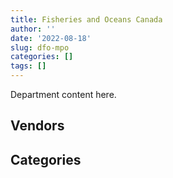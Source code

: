 ```yaml
---
title: Fisheries and Oceans Canada
author: ''
date: '2022-08-18'
slug: dfo-mpo
categories: []
tags: []
---
```


<script src="/rmarkdown-libs/htmlwidgets/htmlwidgets.js"></script>
<link href="/rmarkdown-libs/datatables-css/datatables-crosstalk.css" rel="stylesheet" />
<script src="/rmarkdown-libs/datatables-binding/datatables.js"></script>
<script src="/rmarkdown-libs/jquery/jquery-3.6.0.min.js"></script>
<link href="/rmarkdown-libs/dt-core-bootstrap/css/dataTables.bootstrap.min.css" rel="stylesheet" />
<link href="/rmarkdown-libs/dt-core-bootstrap/css/dataTables.bootstrap.extra.css" rel="stylesheet" />
<script src="/rmarkdown-libs/dt-core-bootstrap/js/jquery.dataTables.min.js"></script>
<script src="/rmarkdown-libs/dt-core-bootstrap/js/dataTables.bootstrap.min.js"></script>
<link href="/rmarkdown-libs/crosstalk/css/crosstalk.min.css" rel="stylesheet" />
<script src="/rmarkdown-libs/crosstalk/js/crosstalk.min.js"></script>
<script src="/rmarkdown-libs/htmlwidgets/htmlwidgets.js"></script>
<link href="/rmarkdown-libs/datatables-css/datatables-crosstalk.css" rel="stylesheet" />
<script src="/rmarkdown-libs/datatables-binding/datatables.js"></script>
<script src="/rmarkdown-libs/jquery/jquery-3.6.0.min.js"></script>
<link href="/rmarkdown-libs/dt-core-bootstrap/css/dataTables.bootstrap.min.css" rel="stylesheet" />
<link href="/rmarkdown-libs/dt-core-bootstrap/css/dataTables.bootstrap.extra.css" rel="stylesheet" />
<script src="/rmarkdown-libs/dt-core-bootstrap/js/jquery.dataTables.min.js"></script>
<script src="/rmarkdown-libs/dt-core-bootstrap/js/dataTables.bootstrap.min.js"></script>
<link href="/rmarkdown-libs/crosstalk/css/crosstalk.min.css" rel="stylesheet" />
<script src="/rmarkdown-libs/crosstalk/js/crosstalk.min.js"></script>

Department content here.

## Vendors

<div id="htmlwidget-1" style="width:100%;height:auto;" class="datatables html-widget"></div>
<script type="application/json" data-for="htmlwidget-1">{"x":{"style":"bootstrap","filter":"none","vertical":false,"data":[["<a href=\"/vendors/2220742_ontario/\">2220742 ONTARIO<\/a>","<a href=\"/vendors/3d_datacomm/\">3D DATACOMM<\/a>","<a href=\"/vendors/4plan_consulting/\">4PLAN CONSULTING<\/a>","<a href=\"/vendors/851791_nwt/\">851791 NWT<\/a>","<a href=\"/vendors/abb/\">ABB<\/a>","<a href=\"/vendors/acart_communications/\">ACART COMMUNICATIONS<\/a>","<a href=\"/vendors/access_2_networks/\">ACCESS 2 NETWORKS<\/a>","<a href=\"/vendors/acklands_grainger/\">ACKLANDS GRAINGER<\/a>","<a href=\"/vendors/adapt_pharma_canada/\">ADAPT PHARMA CANADA<\/a>","<a href=\"/vendors/adobe/\">ADOBE<\/a>","<a href=\"/vendors/adrm_technology_consulting/\">ADRM TECHNOLOGY CONSULTING<\/a>","<a href=\"/vendors/advanced_business_interiors/\">ADVANCED BUSINESS INTERIORS<\/a>","<a href=\"/vendors/advanced_chippewa_technologies/\">ADVANCED CHIPPEWA TECHNOLOGIES<\/a>","<a href=\"/vendors/aecom/\">AECOM<\/a>","<a href=\"/vendors/aero_feu/\">AERO FEU<\/a>","<a href=\"/vendors/afc_industries/\">AFC INDUSTRIES<\/a>","<a href=\"/vendors/afn_engineering/\">AFN ENGINEERING<\/a>","<a href=\"/vendors/agilent/\">AGILENT<\/a>","<a href=\"/vendors/air_tindi/\">AIR TINDI<\/a>","<a href=\"/vendors/airbus/\">AIRBUS<\/a>","<a href=\"/vendors/allied_shipbuilders/\">ALLIED SHIPBUILDERS<\/a>","<a href=\"/vendors/als_canada/\">ALS CANADA<\/a>","<a href=\"/vendors/altis_human_resources/\">ALTIS HUMAN RESOURCES<\/a>","<a href=\"/vendors/alva_construction/\">ALVA CONSTRUCTION<\/a>","<a href=\"/vendors/american_bureau_of_shipping/\">AMERICAN BUREAU OF SHIPPING<\/a>","<a href=\"/vendors/amtek_engineering/\">AMTEK ENGINEERING<\/a>","<a href=\"/vendors/anixter_canada/\">ANIXTER CANADA<\/a>","<a href=\"/vendors/aon_reed_stenhouse/\">AON REED STENHOUSE<\/a>","<a href=\"/vendors/applied_electonics/\">APPLIED ELECTONICS<\/a>","<a href=\"/vendors/apron_fuel_services/\">APRON FUEL SERVICES<\/a>","<a href=\"/vendors/aqua_guard_spill_response/\">AQUA GUARD SPILL RESPONSE<\/a>","<a href=\"/vendors/aqua_lung_canada/\">AQUA LUNG CANADA<\/a>","<a href=\"/vendors/architecture_49/\">ARCHITECTURE 49<\/a>","<a href=\"/vendors/arctic_canada_construction/\">ARCTIC CANADA CONSTRUCTION<\/a>","<a href=\"/vendors/ardent_global/\">ARDENT GLOBAL<\/a>","<a href=\"/vendors/artemp_personnel_services/\">ARTEMP PERSONNEL SERVICES<\/a>","<a href=\"/vendors/asokan_business_interiors/\">ASOKAN BUSINESS INTERIORS<\/a>","<a href=\"/vendors/atco/\">ATCO<\/a>","<a href=\"/vendors/atlantic_business_interiors/\">ATLANTIC BUSINESS INTERIORS<\/a>","<a href=\"/vendors/atlantic_towing/\">ATLANTIC TOWING<\/a>","<a href=\"/vendors/atlantica_mechanical_contractors/\">ATLANTICA MECHANICAL CONTRACTORS<\/a>","<a href=\"/vendors/ats_services/\">ATS SERVICES<\/a>","<a href=\"/vendors/av_tech/\">AV TECH<\/a>","<a href=\"/vendors/avi_spl_canada/\">AVI SPL CANADA<\/a>","<a href=\"/vendors/avjet_holding/\">AVJET HOLDING<\/a>","<a href=\"/vendors/avondale_construction/\">AVONDALE CONSTRUCTION<\/a>","<a href=\"/vendors/azimuth_consulting_group/\">AZIMUTH CONSULTING GROUP<\/a>","<a href=\"/vendors/b_r_enterprises/\">B R ENTERPRISES<\/a>","<a href=\"/vendors/balodis/\">BALODIS<\/a>","<a href=\"/vendors/bargreen_ellingson/\">BARGREEN ELLINGSON<\/a>","<a href=\"/vendors/bc_hydro/\">BC HYDRO<\/a>","<a href=\"/vendors/bdo_canada/\">BDO CANADA<\/a>","<a href=\"/vendors/beaver_air_charter_consultants/\">BEAVER AIR CHARTER CONSULTANTS<\/a>","<a href=\"/vendors/bell_canada/\">BELL CANADA<\/a>","<a href=\"/vendors/bell_textron/\">BELL TEXTRON<\/a>","<a href=\"/vendors/biomerieux_canada/\">BIOMERIEUX CANADA<\/a>","<a href=\"/vendors/bisson_fortin_architecture/\">BISSON FORTIN ARCHITECTURE<\/a>","<a href=\"/vendors/black_mcdonald/\">BLACK MCDONALD<\/a>","<a href=\"/vendors/bluewave_energy/\">BLUEWAVE ENERGY<\/a>","<a href=\"/vendors/blumetric_environmental/\">BLUMETRIC ENVIRONMENTAL<\/a>","<a href=\"/vendors/bmt_fleet_technology/\">BMT FLEET TECHNOLOGY<\/a>","<a href=\"/vendors/bombardier/\">BOMBARDIER<\/a>","<a href=\"/vendors/brandt_tractor/\">BRANDT TRACTOR<\/a>","<a href=\"/vendors/broadnet_telecom/\">BROADNET TELECOM<\/a>","<a href=\"/vendors/broadwater_industries/\">BROADWATER INDUSTRIES<\/a>","<a href=\"/vendors/bronswerk_marine/\">BRONSWERK MARINE<\/a>","<a href=\"/vendors/bronte_construction_port_dalhousie_rehabilitation_trust_account/\">BRONTE CONSTRUCTION PORT DALHOUSIE REHABILITATION TRUST ACCOUNT<\/a>","<a href=\"/vendors/brook_construction/\">BROOK CONSTRUCTION<\/a>","<a href=\"/vendors/brookfield_global_integrated_solutions/\">BROOKFIELD GLOBAL INTEGRATED SOLUTIONS<\/a>","<a href=\"/vendors/bureau_veritas_canada/\">BUREAU VERITAS CANADA<\/a>","<a href=\"/vendors/c_core/\">C CORE<\/a>","<a href=\"/vendors/cae/\">CAE<\/a>","<a href=\"/vendors/calian/\">CALIAN<\/a>","<a href=\"/vendors/campbell_scientific_canada/\">CAMPBELL SCIENTIFIC CANADA<\/a>","<a href=\"/vendors/can_am_platforms_construction/\">CAN AM PLATFORMS CONSTRUCTION<\/a>","<a href=\"/vendors/canadian_corps_of_commissionaires/\">CANADIAN CORPS OF COMMISSIONAIRES<\/a>","<a href=\"/vendors/canadian_fishing_company/\">CANADIAN FISHING COMPANY<\/a>","<a href=\"/vendors/canadian_helicopters/\">CANADIAN HELICOPTERS<\/a>","<a href=\"/vendors/canadian_maritime_engineering/\">CANADIAN MARITIME ENGINEERING<\/a>","<a href=\"/vendors/canadian_north/\">CANADIAN NORTH<\/a>","<a href=\"/vendors/canadyne_technologies/\">CANADYNE TECHNOLOGIES<\/a>","<a href=\"/vendors/canam_ponts_canada/\">CANAM PONTS CANADA<\/a>","<a href=\"/vendors/canon/\">CANON<\/a>","<a href=\"/vendors/cansel_survey_equipment/\">CANSEL SURVEY EQUIPMENT<\/a>","<a href=\"/vendors/carleton_university/\">CARLETON UNIVERSITY<\/a>","<a href=\"/vendors/caro_analytical_services/\">CARO ANALYTICAL SERVICES<\/a>","<a href=\"/vendors/cbci_telecom/\">CBCI TELECOM<\/a>","<a href=\"/vendors/cbcl/\">CBCL<\/a>","<a href=\"/vendors/ccm_construction/\">CCM CONSTRUCTION<\/a>","<a href=\"/vendors/cdw_canada/\">CDW CANADA<\/a>","<a href=\"/vendors/cgi/\">CGI<\/a>","<a href=\"/vendors/chantier_davie_canada/\">CHANTIER DAVIE CANADA<\/a>","<a href=\"/vendors/chantier_naval_forillon/\">CHANTIER NAVAL FORILLON<\/a>","<a href=\"/vendors/charron_human_resources/\">CHARRON HUMAN RESOURCES<\/a>","<a href=\"/vendors/chevron/\">CHEVRON<\/a>","<a href=\"/vendors/cima/\">CIMA<\/a>","<a href=\"/vendors/cistel_technology/\">CISTEL TECHNOLOGY<\/a>","<a href=\"/vendors/click_networks/\">CLICK NETWORKS<\/a>","<a href=\"/vendors/cnw_group/\">CNW GROUP<\/a>","<a href=\"/vendors/coady_construction_excavating/\">COADY CONSTRUCTION EXCAVATING<\/a>","<a href=\"/vendors/coastal_restoration_masonry/\">COASTAL RESTORATION MASONRY<\/a>","<a href=\"/vendors/cofomo/\">COFOMO<\/a>","<a href=\"/vendors/colliers_project_leaders/\">COLLIERS PROJECT LEADERS<\/a>","<a href=\"/vendors/conexsys/\">CONEXSYS<\/a>","<a href=\"/vendors/conoscenti_technologies/\">CONOSCENTI TECHNOLOGIES<\/a>","<a href=\"/vendors/construction_bugere/\">CONSTRUCTION BUGERE<\/a>","<a href=\"/vendors/construction_jessiko/\">CONSTRUCTION JESSIKO<\/a>","<a href=\"/vendors/construction_lfg/\">CONSTRUCTION LFG<\/a>","<a href=\"/vendors/contract_community/\">CONTRACT COMMUNITY<\/a>","<a href=\"/vendors/copcan_civil/\">COPCAN CIVIL<\/a>","<a href=\"/vendors/cossette_communications/\">COSSETTE COMMUNICATIONS<\/a>","<a href=\"/vendors/cpcs_transcom/\">CPCS TRANSCOM<\/a>","<a href=\"/vendors/csdc_systems/\">CSDC SYSTEMS<\/a>","<a href=\"/vendors/cullen_diesel_power/\">CULLEN DIESEL POWER<\/a>","<a href=\"/vendors/cummins_canada/\">CUMMINS CANADA<\/a>","<a href=\"/vendors/d_f_barnes/\">D F BARNES<\/a>","<a href=\"/vendors/daimler/\">DAIMLER<\/a>","<a href=\"/vendors/dalcon_constructors/\">DALCON CONSTRUCTORS<\/a>","<a href=\"/vendors/dalhousie_university/\">DALHOUSIE UNIVERSITY<\/a>","<a href=\"/vendors/dalian_enterprises/\">DALIAN ENTERPRISES<\/a>","<a href=\"/vendors/dasco_equipment/\">DASCO EQUIPMENT<\/a>","<a href=\"/vendors/dbc_marine_safety_systems/\">DBC MARINE SAFETY SYSTEMS<\/a>","<a href=\"/vendors/dean_construction_company/\">DEAN CONSTRUCTION COMPANY<\/a>","<a href=\"/vendors/decisive_technologies/\">DECISIVE TECHNOLOGIES<\/a>","<a href=\"/vendors/delco_automation/\">DELCO AUTOMATION<\/a>","<a href=\"/vendors/dell_computer/\">DELL COMPUTER<\/a>","<a href=\"/vendors/deloitte_and_touche/\">DELOITTE AND TOUCHE<\/a>","<a href=\"/vendors/dew_engineering/\">DEW ENGINEERING<\/a>","<a href=\"/vendors/df_barnes_services/\">DF BARNES SERVICES<\/a>","<a href=\"/vendors/dillon_consulting/\">DILLON CONSULTING<\/a>","<a href=\"/vendors/dls_technology/\">DLS TECHNOLOGY<\/a>","<a href=\"/vendors/donna_cona/\">DONNA CONA<\/a>","<a href=\"/vendors/dragage_im/\">DRAGAGE IM<\/a>","<a href=\"/vendors/dragage_ocean_dsm/\">DRAGAGE OCEAN DSM<\/a>","<a href=\"/vendors/dss_marine/\">DSS MARINE<\/a>","<a href=\"/vendors/dymech_engineering/\">DYMECH ENGINEERING<\/a>","<a href=\"/vendors/dynamic_construction/\">DYNAMIC CONSTRUCTION<\/a>","<a href=\"/vendors/dynamic_facility_services/\">DYNAMIC FACILITY SERVICES<\/a>","<a href=\"/vendors/dynamic_personnel_consultants/\">DYNAMIC PERSONNEL CONSULTANTS<\/a>","<a href=\"/vendors/east_elgin_concrete_forming/\">EAST ELGIN CONCRETE FORMING<\/a>","<a href=\"/vendors/ebc/\">EBC<\/a>","<a href=\"/vendors/ebsco_canada/\">EBSCO CANADA<\/a>","<a href=\"/vendors/eclipsys_solutions/\">ECLIPSYS SOLUTIONS<\/a>","<a href=\"/vendors/eco_technologies/\">ECO TECHNOLOGIES<\/a>","<a href=\"/vendors/ecole_de_langues_abce/\">ECOLE DE LANGUES ABCE<\/a>","<a href=\"/vendors/edward_collins_contracting/\">EDWARD COLLINS CONTRACTING<\/a>","<a href=\"/vendors/ekos_research_associates/\">EKOS RESEARCH ASSOCIATES<\/a>","<a href=\"/vendors/elsevier/\">ELSEVIER<\/a>","<a href=\"/vendors/emcon_services/\">EMCON SERVICES<\/a>","<a href=\"/vendors/emergent_biosolutions/\">EMERGENT BIOSOLUTIONS<\/a>","<a href=\"/vendors/englobe/\">ENGLOBE<\/a>","<a href=\"/vendors/environics_research_group/\">ENVIRONICS RESEARCH GROUP<\/a>","<a href=\"/vendors/eperformance/\">EPERFORMANCE<\/a>","<a href=\"/vendors/esri/\">ESRI<\/a>","<a href=\"/vendors/excavation_rene_st_pierre_eng/\">EXCAVATION RENE ST PIERRE ENG<\/a>","<a href=\"/vendors/excel_human_resources/\">EXCEL HUMAN RESOURCES<\/a>","<a href=\"/vendors/exp_services/\">EXP SERVICES<\/a>","<a href=\"/vendors/fast_forward_french/\">FAST FORWARD FRENCH<\/a>","<a href=\"/vendors/fast_track_staffing/\">FAST TRACK STAFFING<\/a>","<a href=\"/vendors/federal_express_canada/\">FEDERAL EXPRESS CANADA<\/a>","<a href=\"/vendors/felix_technology/\">FELIX TECHNOLOGY<\/a>","<a href=\"/vendors/fish_food_and_allied_workers/\">FISH FOOD AND ALLIED WORKERS<\/a>","<a href=\"/vendors/fleetway/\">FLEETWAY<\/a>","<a href=\"/vendors/floyd_s_construction/\">FLOYD S CONSTRUCTION<\/a>","<a href=\"/vendors/flynn_canada/\">FLYNN CANADA<\/a>","<a href=\"/vendors/ford_motor_company/\">FORD MOTOR COMPANY<\/a>","<a href=\"/vendors/francis_canada_truck_centre/\">FRANCIS CANADA TRUCK CENTRE<\/a>","<a href=\"/vendors/freebalance/\">FREEBALANCE<\/a>","<a href=\"/vendors/frequentis_canada/\">FREQUENTIS CANADA<\/a>","<a href=\"/vendors/frosti_fishing/\">FROSTI FISHING<\/a>","<a href=\"/vendors/fugro_geosurveys/\">FUGRO GEOSURVEYS<\/a>","<a href=\"/vendors/fundy_contractors/\">FUNDY CONTRACTORS<\/a>","<a href=\"/vendors/gamble_technologies/\">GAMBLE TECHNOLOGIES<\/a>","<a href=\"/vendors/gap_wireless/\">GAP WIRELESS<\/a>","<a href=\"/vendors/garlock_of_canada_operating_as_fairbanks_morse_engine/\">GARLOCK OF CANADA OPERATING AS FAIRBANKS MORSE ENGINE<\/a>","<a href=\"/vendors/gartner/\">GARTNER<\/a>","<a href=\"/vendors/gateway_mechanical_services/\">GATEWAY MECHANICAL SERVICES<\/a>","<a href=\"/vendors/gaudette_s_transit_mix/\">GAUDETTE S TRANSIT MIX<\/a>","<a href=\"/vendors/gc_strategies/\">GC STRATEGIES<\/a>","<a href=\"/vendors/gdi_services/\">GDI SERVICES<\/a>","<a href=\"/vendors/gemtec/\">GEMTEC<\/a>","<a href=\"/vendors/general_motors/\">GENERAL MOTORS<\/a>","<a href=\"/vendors/genesis_integration/\">GENESIS INTEGRATION<\/a>","<a href=\"/vendors/genome_quebec/\">GENOME QUEBEC<\/a>","<a href=\"/vendors/geospectrum_technologies/\">GEOSPECTRUM TECHNOLOGIES<\/a>","<a href=\"/vendors/gestion_aj/\">GESTION AJ<\/a>","<a href=\"/vendors/getinge_canada/\">GETINGE CANADA<\/a>","<a href=\"/vendors/gfl_environmental/\">GFL ENVIRONMENTAL<\/a>","<a href=\"/vendors/ghd/\">GHD<\/a>","<a href=\"/vendors/gilmore_reproductions/\">GILMORE REPRODUCTIONS<\/a>","<a href=\"/vendors/glasshouse_systems/\">GLASSHOUSE SYSTEMS<\/a>","<a href=\"/vendors/global_knowledge/\">GLOBAL KNOWLEDGE<\/a>","<a href=\"/vendors/global_upholstery/\">GLOBAL UPHOLSTERY<\/a>","<a href=\"/vendors/go_deep_international/\">GO DEEP INTERNATIONAL<\/a>","<a href=\"/vendors/golder_associates/\">GOLDER ASSOCIATES<\/a>","<a href=\"/vendors/goss_gilroy/\">GOSS GILROY<\/a>","<a href=\"/vendors/graham_construction/\">GRAHAM CONSTRUCTION<\/a>","<a href=\"/vendors/grand_toy/\">GRAND TOY<\/a>","<a href=\"/vendors/granite_management/\">GRANITE MANAGEMENT<\/a>","<a href=\"/vendors/graybridge_international_consulting/\">GRAYBRIDGE INTERNATIONAL CONSULTING<\/a>","<a href=\"/vendors/great_slave_helicopters/\">GREAT SLAVE HELICOPTERS<\/a>","<a href=\"/vendors/greendale_resources/\">GREENDALE RESOURCES<\/a>","<a href=\"/vendors/griffin_engineered_systems/\">GRIFFIN ENGINEERED SYSTEMS<\/a>","<a href=\"/vendors/groupe_energie_bdl/\">GROUPE ENERGIE BDL<\/a>","<a href=\"/vendors/harbourside_engineering_consultants/\">HARBOURSIDE ENGINEERING CONSULTANTS<\/a>","<a href=\"/vendors/hawboldt_industries/\">HAWBOLDT INDUSTRIES<\/a>","<a href=\"/vendors/haworth/\">HAWORTH<\/a>","<a href=\"/vendors/heavy_metal_marine/\">HEAVY METAL MARINE<\/a>","<a href=\"/vendors/heddle_marine_services/\">HEDDLE MARINE SERVICES<\/a>","<a href=\"/vendors/hemmera_envirochem/\">HEMMERA ENVIROCHEM<\/a>","<a href=\"/vendors/hercules_slr/\">HERCULES SLR<\/a>","<a href=\"/vendors/herring_conservation_and_research_society/\">HERRING CONSERVATION AND RESEARCH SOCIETY<\/a>","<a href=\"/vendors/hewlett_packard/\">HEWLETT PACKARD<\/a>","<a href=\"/vendors/hike_metal_products/\">HIKE METAL PRODUCTS<\/a>","<a href=\"/vendors/hitrac/\">HITRAC<\/a>","<a href=\"/vendors/honeywell/\">HONEYWELL<\/a>","<a href=\"/vendors/horizant/\">HORIZANT<\/a>","<a href=\"/vendors/hoskin_scientific/\">HOSKIN SCIENTIFIC<\/a>","<a href=\"/vendors/houle_electric/\">HOULE ELECTRIC<\/a>","<a href=\"/vendors/human_logistics/\">HUMAN LOGISTICS<\/a>","<a href=\"/vendors/hypertec/\">HYPERTEC<\/a>","<a href=\"/vendors/hyundai_auto_canada/\">HYUNDAI AUTO CANADA<\/a>","<a href=\"/vendors/ibm_canada/\">IBM CANADA<\/a>","<a href=\"/vendors/ifathom/\">IFATHOM<\/a>","<a href=\"/vendors/ihs_global/\">IHS GLOBAL<\/a>","<a href=\"/vendors/iic_technologies/\">IIC TECHNOLOGIES<\/a>","<a href=\"/vendors/illumina_canada/\">ILLUMINA CANADA<\/a>","<a href=\"/vendors/imperial_oil/\">IMPERIAL OIL<\/a>","<a href=\"/vendors/imtech_marine_canada/\">IMTECH MARINE CANADA<\/a>","<a href=\"/vendors/indal_technologies/\">INDAL TECHNOLOGIES<\/a>","<a href=\"/vendors/industra_construction/\">INDUSTRA CONSTRUCTION<\/a>","<a href=\"/vendors/industries_ocean/\">INDUSTRIES OCEAN<\/a>","<a href=\"/vendors/info_tech_research_group/\">INFO TECH RESEARCH GROUP<\/a>","<a href=\"/vendors/inland_audio_visual/\">INLAND AUDIO VISUAL<\/a>","<a href=\"/vendors/innovasea_marine_systems_canada/\">INNOVASEA MARINE SYSTEMS CANADA<\/a>","<a href=\"/vendors/insa/\">INSA<\/a>","<a href=\"/vendors/intercon_marine/\">INTERCON MARINE<\/a>","<a href=\"/vendors/intergraph_canada/\">INTERGRAPH CANADA<\/a>","<a href=\"/vendors/ipss/\">IPSS<\/a>","<a href=\"/vendors/iron_mountain/\">IRON MOUNTAIN<\/a>","<a href=\"/vendors/irving_oil/\">IRVING OIL<\/a>","<a href=\"/vendors/irving_shipbuilding/\">IRVING SHIPBUILDING<\/a>","<a href=\"/vendors/it_net_consultants/\">IT NET CONSULTANTS<\/a>","<a href=\"/vendors/itex/\">ITEX<\/a>","<a href=\"/vendors/j_j_trailers_manufacturers_and_sales/\">J J TRAILERS MANUFACTURERS AND SALES<\/a>","<a href=\"/vendors/j_l_richards_associates/\">J L RICHARDS ASSOCIATES<\/a>","<a href=\"/vendors/j_o_thomas_associates/\">J O THOMAS ASSOCIATES<\/a>","<a href=\"/vendors/jasco_applied_sciences_canada/\">JASCO APPLIED SCIENCES CANADA<\/a>","<a href=\"/vendors/jastram_engineering/\">JASTRAM ENGINEERING<\/a>","<a href=\"/vendors/jjm_construction/\">JJM CONSTRUCTION<\/a>","<a href=\"/vendors/john_wiley_sons/\">JOHN WILEY SONS<\/a>","<a href=\"/vendors/johnson_s_construction/\">JOHNSON S CONSTRUCTION<\/a>","<a href=\"/vendors/joseph_elie/\">JOSEPH ELIE<\/a>","<a href=\"/vendors/jumping_elephants/\">JUMPING ELEPHANTS<\/a>","<a href=\"/vendors/kanter_marine/\">KANTER MARINE<\/a>","<a href=\"/vendors/kaycom/\">KAYCOM<\/a>","<a href=\"/vendors/kenn_borek_air/\">KENN BOREK AIR<\/a>","<a href=\"/vendors/ketza_pacific_construction/\">KETZA PACIFIC CONSTRUCTION<\/a>","<a href=\"/vendors/keysight_technologies_canada/\">KEYSIGHT TECHNOLOGIES CANADA<\/a>","<a href=\"/vendors/keystone_environmental/\">KEYSTONE ENVIRONMENTAL<\/a>","<a href=\"/vendors/keystone_supplies_international/\">KEYSTONE SUPPLIES INTERNATIONAL<\/a>","<a href=\"/vendors/kinetic_construction/\">KINETIC CONSTRUCTION<\/a>","<a href=\"/vendors/kms_industries/\">KMS INDUSTRIES<\/a>","<a href=\"/vendors/kone/\">KONE<\/a>","<a href=\"/vendors/kongsberg/\">KONGSBERG<\/a>","<a href=\"/vendors/konica_minolta_business_solutions/\">KONICA MINOLTA BUSINESS SOLUTIONS<\/a>","<a href=\"/vendors/kpmg/\">KPMG<\/a>","<a href=\"/vendors/kubota_canada/\">KUBOTA CANADA<\/a>","<a href=\"/vendors/kudlik_construction/\">KUDLIK CONSTRUCTION<\/a>","<a href=\"/vendors/l3harris/\">L3HARRIS<\/a>","<a href=\"/vendors/landco_construction/\">LANDCO CONSTRUCTION<\/a>","<a href=\"/vendors/language_research_development_group/\">LANGUAGE RESEARCH DEVELOPMENT GROUP<\/a>","<a href=\"/vendors/lannick_contract_solutions/\">LANNICK CONTRACT SOLUTIONS<\/a>","<a href=\"/vendors/lansdowne_technologies/\">LANSDOWNE TECHNOLOGIES<\/a>","<a href=\"/vendors/laurentian_technologies/\">LAURENTIAN TECHNOLOGIES<\/a>","<a href=\"/vendors/laval_lab/\">LAVAL LAB<\/a>","<a href=\"/vendors/lengkeek_vessel_engineering/\">LENGKEEK VESSEL ENGINEERING<\/a>","<a href=\"/vendors/les_constructions_binet/\">LES CONSTRUCTIONS BINET<\/a>","<a href=\"/vendors/les_constructions_des_iles/\">LES CONSTRUCTIONS DES ILES<\/a>","<a href=\"/vendors/les_entreprises_p_e_c/\">LES ENTREPRISES P E C<\/a>","<a href=\"/vendors/les_huiles_desroches/\">LES HUILES DESROCHES<\/a>","<a href=\"/vendors/les_installations_electriques/\">LES INSTALLATIONS ELECTRIQUES<\/a>","<a href=\"/vendors/leslie_benn_contracting/\">LESLIE BENN CONTRACTING<\/a>","<a href=\"/vendors/levitt_safety/\">LEVITT SAFETY<\/a>","<a href=\"/vendors/liebherr_canada/\">LIEBHERR CANADA<\/a>","<a href=\"/vendors/life_technologies/\">LIFE TECHNOLOGIES<\/a>","<a href=\"/vendors/lionbridge/\">LIONBRIDGE<\/a>","<a href=\"/vendors/lloyd_s_register_canada/\">LLOYD S REGISTER CANADA<\/a>","<a href=\"/vendors/lockheed_martin/\">LOCKHEED MARTIN<\/a>","<a href=\"/vendors/lumina_it/\">LUMINA IT<\/a>","<a href=\"/vendors/luxton_construction/\">LUXTON CONSTRUCTION<\/a>","<a href=\"/vendors/macdonald_dettwiler_and_associates/\">MACDONALD DETTWILER AND ASSOCIATES<\/a>","<a href=\"/vendors/mackinnon_and_olding/\">MACKINNON AND OLDING<\/a>","<a href=\"/vendors/madsen_diesel_turbine/\">MADSEN DIESEL TURBINE<\/a>","<a href=\"/vendors/man_energy_solutions_canada/\">MAN ENERGY SOLUTIONS CANADA<\/a>","<a href=\"/vendors/manulife/\">MANULIFE<\/a>","<a href=\"/vendors/maplesoft_consulting/\">MAPLESOFT CONSULTING<\/a>","<a href=\"/vendors/marine_contractors/\">MARINE CONTRACTORS<\/a>","<a href=\"/vendors/marine_recycling/\">MARINE RECYCLING<\/a>","<a href=\"/vendors/matcon_environmental/\">MATCON ENVIRONMENTAL<\/a>","<a href=\"/vendors/maverin/\">MAVERIN<\/a>","<a href=\"/vendors/maxxam_analytics/\">MAXXAM ANALYTICS<\/a>","<a href=\"/vendors/mcelhanney_associates/\">MCELHANNEY ASSOCIATES<\/a>","<a href=\"/vendors/mcgregor_geoscience/\">MCGREGOR GEOSCIENCE<\/a>","<a href=\"/vendors/mcw_custom_energy_solutions/\">MCW CUSTOM ENERGY SOLUTIONS<\/a>","<a href=\"/vendors/medi_select/\">MEDI SELECT<\/a>","<a href=\"/vendors/mercury_marine/\">MERCURY MARINE<\/a>","<a href=\"/vendors/messa_computing/\">MESSA COMPUTING<\/a>","<a href=\"/vendors/metalcraft_marine/\">METALCRAFT MARINE<\/a>","<a href=\"/vendors/metocean_telematics/\">METOCEAN TELEMATICS<\/a>","<a href=\"/vendors/michael_wager_consulting/\">MICHAEL WAGER CONSULTING<\/a>","<a href=\"/vendors/microsoft_canada/\">MICROSOFT CANADA<\/a>","<a href=\"/vendors/mid_canada_mod_center/\">MID CANADA MOD CENTER<\/a>","<a href=\"/vendors/mid_valley_construction/\">MID VALLEY CONSTRUCTION<\/a>","<a href=\"/vendors/millbrook_tactical/\">MILLBROOK TACTICAL<\/a>","<a href=\"/vendors/mindwire_systems/\">MINDWIRE SYSTEMS<\/a>","<a href=\"/vendors/ministry_of_finance/\">MINISTRY OF FINANCE<\/a>","<a href=\"/vendors/mishkumi_technologies/\">MISHKUMI TECHNOLOGIES<\/a>","<a href=\"/vendors/mitsubishi_motor_sales/\">MITSUBISHI MOTOR SALES<\/a>","<a href=\"/vendors/mnp/\">MNP<\/a>","<a href=\"/vendors/mobile_resource_group/\">MOBILE RESOURCE GROUP<\/a>","<a href=\"/vendors/modis_canada/\">MODIS CANADA<\/a>","<a href=\"/vendors/morrison_hershfield/\">MORRISON HERSHFIELD<\/a>","<a href=\"/vendors/motorola_solutions_canada/\">MOTOROLA SOLUTIONS CANADA<\/a>","<a href=\"/vendors/mtm_2_contracting/\">MTM 2 CONTRACTING<\/a>","<a href=\"/vendors/mustang_survival/\">MUSTANG SURVIVAL<\/a>","<a href=\"/vendors/n12_consulting/\">N12 CONSULTING<\/a>","<a href=\"/vendors/nattiq/\">NATTIQ<\/a>","<a href=\"/vendors/nav_canada/\">NAV CANADA<\/a>","<a href=\"/vendors/navamar/\">NAVAMAR<\/a>","<a href=\"/vendors/navtech/\">NAVTECH<\/a>","<a href=\"/vendors/newdock_st_john_s_dockyard/\">NEWDOCK ST JOHN S DOCKYARD<\/a>","<a href=\"/vendors/newfound_recruiting/\">NEWFOUND RECRUITING<\/a>","<a href=\"/vendors/nisha_techonologies/\">NISHA TECHONOLOGIES<\/a>","<a href=\"/vendors/nissan_canada/\">NISSAN CANADA<\/a>","<a href=\"/vendors/nitam_solutions/\">NITAM SOLUTIONS<\/a>","<a href=\"/vendors/north_atlantic_petroleum/\">NORTH ATLANTIC PETROLEUM<\/a>","<a href=\"/vendors/northern_construction/\">NORTHERN CONSTRUCTION<\/a>","<a href=\"/vendors/northrop_grumman/\">NORTHROP GRUMMAN<\/a>","<a href=\"/vendors/northwest_marine_technology/\">NORTHWEST MARINE TECHNOLOGY<\/a>","<a href=\"/vendors/northwestel/\">NORTHWESTEL<\/a>","<a href=\"/vendors/nortrax_canada/\">NORTRAX CANADA<\/a>","<a href=\"/vendors/nova_networks/\">NOVA NETWORKS<\/a>","<a href=\"/vendors/nova_scotia_power/\">NOVA SCOTIA POWER<\/a>","<a href=\"/vendors/number_ten_architectural_group/\">NUMBER TEN ARCHITECTURAL GROUP<\/a>","<a href=\"/vendors/olin/\">OLIN<\/a>","<a href=\"/vendors/omnitech_electronics/\">OMNITECH ELECTRONICS<\/a>","<a href=\"/vendors/online_constructors/\">ONLINE CONSTRUCTORS<\/a>","<a href=\"/vendors/onx_enterprise_solutions/\">ONX ENTERPRISE SOLUTIONS<\/a>","<a href=\"/vendors/openframe_technologies/\">OPENFRAME TECHNOLOGIES<\/a>","<a href=\"/vendors/opentext/\">OPENTEXT<\/a>","<a href=\"/vendors/oracle_canada/\">ORACLE CANADA<\/a>","<a href=\"/vendors/p_b_entreprises/\">P B ENTREPRISES<\/a>","<a href=\"/vendors/p_k_welding_fabricators/\">P K WELDING FABRICATORS<\/a>","<a href=\"/vendors/pacific_industrial_marine/\">PACIFIC INDUSTRIAL MARINE<\/a>","<a href=\"/vendors/pacific_safety_products/\">PACIFIC SAFETY PRODUCTS<\/a>","<a href=\"/vendors/pal_aerospace/\">PAL AEROSPACE<\/a>","<a href=\"/vendors/paladin_group/\">PALADIN GROUP<\/a>","<a href=\"/vendors/palfinger_marine/\">PALFINGER MARINE<\/a>","<a href=\"/vendors/parkland_refining/\">PARKLAND REFINING<\/a>","<a href=\"/vendors/pattison_sign_group/\">PATTISON SIGN GROUP<\/a>","<a href=\"/vendors/pennecon/\">PENNECON<\/a>","<a href=\"/vendors/pepco/\">PEPCO<\/a>","<a href=\"/vendors/petrovalue_products/\">PETROVALUE PRODUCTS<\/a>","<a href=\"/vendors/phaselock_systems_international/\">PHASELOCK SYSTEMS INTERNATIONAL<\/a>","<a href=\"/vendors/pitney_bowes/\">PITNEY BOWES<\/a>","<a href=\"/vendors/pleiad_canada/\">PLEIAD CANADA<\/a>","<a href=\"/vendors/podolinsky_equipment/\">PODOLINSKY EQUIPMENT<\/a>","<a href=\"/vendors/point_hope_maritime/\">POINT HOPE MARITIME<\/a>","<a href=\"/vendors/polaris_industries/\">POLARIS INDUSTRIES<\/a>","<a href=\"/vendors/portage_personnel/\">PORTAGE PERSONNEL<\/a>","<a href=\"/vendors/pra/\">PRA<\/a>","<a href=\"/vendors/precisionerp/\">PRECISIONERP<\/a>","<a href=\"/vendors/pricewaterhouse_coopers/\">PRICEWATERHOUSE COOPERS<\/a>","<a href=\"/vendors/printers_plus/\">PRINTERS PLUS<\/a>","<a href=\"/vendors/procom_consultants/\">PROCOM CONSULTANTS<\/a>","<a href=\"/vendors/promaxis/\">PROMAXIS<\/a>","<a href=\"/vendors/proquest/\">PROQUEST<\/a>","<a href=\"/vendors/prosci_canada/\">PROSCI CANADA<\/a>","<a href=\"/vendors/protak_consulting_group/\">PROTAK CONSULTING GROUP<\/a>","<a href=\"/vendors/purespirit_solutions/\">PURESPIRIT SOLUTIONS<\/a>","<a href=\"/vendors/qiagen/\">QIAGEN<\/a>","<a href=\"/vendors/qinetiq/\">QINETIQ<\/a>","<a href=\"/vendors/qmr/\">QMR<\/a>","<a href=\"/vendors/quantum_management_services/\">QUANTUM MANAGEMENT SERVICES<\/a>","<a href=\"/vendors/quintet_consulting/\">QUINTET CONSULTING<\/a>","<a href=\"/vendors/r_j_macisaac_construction/\">R J MACISAAC CONSTRUCTION<\/a>","<a href=\"/vendors/randstad/\">RANDSTAD<\/a>","<a href=\"/vendors/raymond_chabot_grant_thornton/\">RAYMOND CHABOT GRANT THORNTON<\/a>","<a href=\"/vendors/raytheon/\">RAYTHEON<\/a>","<a href=\"/vendors/redi_form_construction/\">REDI FORM CONSTRUCTION<\/a>","<a href=\"/vendors/reformar/\">REFORMAR<\/a>","<a href=\"/vendors/reparations_navales_et_industrielles_ocean/\">REPARATIONS NAVALES ET INDUSTRIELLES OCEAN<\/a>","<a href=\"/vendors/republic_architecture/\">REPUBLIC ARCHITECTURE<\/a>","<a href=\"/vendors/rheinmetall/\">RHEINMETALL<\/a>","<a href=\"/vendors/riggs_engineering/\">RIGGS ENGINEERING<\/a>","<a href=\"/vendors/risk_sciences_international/\">RISK SCIENCES INTERNATIONAL<\/a>","<a href=\"/vendors/rjg_construction/\">RJG CONSTRUCTION<\/a>","<a href=\"/vendors/rogers/\">ROGERS<\/a>","<a href=\"/vendors/rohde_schwarz_canada/\">ROHDE SCHWARZ CANADA<\/a>","<a href=\"/vendors/rondar/\">RONDAR<\/a>","<a href=\"/vendors/rosborough_boats/\">ROSBOROUGH BOATS<\/a>","<a href=\"/vendors/russel_metals/\">RUSSEL METALS<\/a>","<a href=\"/vendors/sani_sable_lb/\">SANI SABLE LB<\/a>","<a href=\"/vendors/sap/\">SAP<\/a>","<a href=\"/vendors/sas_institute/\">SAS INSTITUTE<\/a>","<a href=\"/vendors/sca_shipping_consultants_associated/\">SCA SHIPPING CONSULTANTS ASSOCIATED<\/a>","<a href=\"/vendors/seacoast_marine_electronics/\">SEACOAST MARINE ELECTRONICS<\/a>","<a href=\"/vendors/seawatch/\">SEAWATCH<\/a>","<a href=\"/vendors/seawaves_development_services/\">SEAWAVES DEVELOPMENT SERVICES<\/a>","<a href=\"/vendors/seguin_morris/\">SEGUIN MORRIS<\/a>","<a href=\"/vendors/serco/\">SERCO<\/a>","<a href=\"/vendors/sgs_axys_analytical_services/\">SGS AXYS ANALYTICAL SERVICES<\/a>","<a href=\"/vendors/sharp_electronics/\">SHARP ELECTRONICS<\/a>","<a href=\"/vendors/shell_canada_products/\">SHELL CANADA PRODUCTS<\/a>","<a href=\"/vendors/shm_canada_consulting/\">SHM CANADA CONSULTING<\/a>","<a href=\"/vendors/si_systems/\">SI SYSTEMS<\/a>","<a href=\"/vendors/siemens/\">SIEMENS<\/a>","<a href=\"/vendors/sierra_systems_group/\">SIERRA SYSTEMS GROUP<\/a>","<a href=\"/vendors/simex_defence/\">SIMEX DEFENCE<\/a>","<a href=\"/vendors/simplex_grinnell/\">SIMPLEX GRINNELL<\/a>","<a href=\"/vendors/slr_consulting_canada/\">SLR CONSULTING CANADA<\/a>","<a href=\"/vendors/snc_lavalin/\">SNC LAVALIN<\/a>","<a href=\"/vendors/softchoice/\">SOFTCHOICE<\/a>","<a href=\"/vendors/softsim_technologies/\">SOFTSIM TECHNOLOGIES<\/a>","<a href=\"/vendors/sra_staffing_solutions/\">SRA STAFFING SOLUTIONS<\/a>","<a href=\"/vendors/st_john_ambulance/\">ST JOHN AMBULANCE<\/a>","<a href=\"/vendors/stantec/\">STANTEC<\/a>","<a href=\"/vendors/sterling_fuels/\">STERLING FUELS<\/a>","<a href=\"/vendors/stoneworks_technologies/\">STONEWORKS TECHNOLOGIES<\/a>","<a href=\"/vendors/stratos/\">STRATOS<\/a>","<a href=\"/vendors/subaru_canada/\">SUBARU CANADA<\/a>","<a href=\"/vendors/suncor_energy/\">SUNCOR ENERGY<\/a>","<a href=\"/vendors/sutherland_excavating/\">SUTHERLAND EXCAVATING<\/a>","<a href=\"/vendors/systemscope/\">SYSTEMSCOPE<\/a>","<a href=\"/vendors/technorem/\">TECHNOREM<\/a>","<a href=\"/vendors/techsol_marine/\">TECHSOL MARINE<\/a>","<a href=\"/vendors/teknion/\">TEKNION<\/a>","<a href=\"/vendors/teksystems_canada/\">TEKSYSTEMS CANADA<\/a>","<a href=\"/vendors/telecom_computer_services/\">TELECOM COMPUTER SERVICES<\/a>","<a href=\"/vendors/teledyne/\">TELEDYNE<\/a>","<a href=\"/vendors/telesat/\">TELESAT<\/a>","<a href=\"/vendors/telus_canada/\">TELUS CANADA<\/a>","<a href=\"/vendors/tenaquip/\">TENAQUIP<\/a>","<a href=\"/vendors/tervita/\">TERVITA<\/a>","<a href=\"/vendors/testforce_systems/\">TESTFORCE SYSTEMS<\/a>","<a href=\"/vendors/tetra_tech/\">TETRA TECH<\/a>","<a href=\"/vendors/thales/\">THALES<\/a>","<a href=\"/vendors/the_aim_group/\">THE AIM GROUP<\/a>","<a href=\"/vendors/the_halifax_group/\">THE HALIFAX GROUP<\/a>","<a href=\"/vendors/the_it_broker/\">THE IT BROKER<\/a>","<a href=\"/vendors/the_masha_krupp_translation_group/\">THE MASHA KRUPP TRANSLATION GROUP<\/a>","<a href=\"/vendors/the_mathworks/\">THE MATHWORKS<\/a>","<a href=\"/vendors/the_right_door_consulting/\">THE RIGHT DOOR CONSULTING<\/a>","<a href=\"/vendors/the_vcan_group/\">THE VCAN GROUP<\/a>","<a href=\"/vendors/thermo_fisher_scientific/\">THERMO FISHER SCIENTIFIC<\/a>","<a href=\"/vendors/thomas_schmidt/\">THOMAS SCHMIDT<\/a>","<a href=\"/vendors/thyssenkrupp_elevator/\">THYSSENKRUPP ELEVATOR<\/a>","<a href=\"/vendors/titan_boats/\">TITAN BOATS<\/a>","<a href=\"/vendors/titanium_construction/\">TITANIUM CONSTRUCTION<\/a>","<a href=\"/vendors/toromont/\">TOROMONT<\/a>","<a href=\"/vendors/toyota_canada/\">TOYOTA CANADA<\/a>","<a href=\"/vendors/traductions_pierre_cloutier/\">TRADUCTIONS PIERRE CLOUTIER<\/a>","<a href=\"/vendors/trainor_mechanical_contractors/\">TRAINOR MECHANICAL CONTRACTORS<\/a>","<a href=\"/vendors/traugott_building_contractors/\">TRAUGOTT BUILDING CONTRACTORS<\/a>","<a href=\"/vendors/traytown_builders/\">TRAYTOWN BUILDERS<\/a>","<a href=\"/vendors/trident_construction/\">TRIDENT CONSTRUCTION<\/a>","<a href=\"/vendors/trm_technologies/\">TRM TECHNOLOGIES<\/a>","<a href=\"/vendors/troy_life_fire_safety/\">TROY LIFE FIRE SAFETY<\/a>","<a href=\"/vendors/tundra_technical_solutions/\">TUNDRA TECHNICAL SOLUTIONS<\/a>","<a href=\"/vendors/turtle_island_staffing/\">TURTLE ISLAND STAFFING<\/a>","<a href=\"/vendors/tyco_integrated_fire_security/\">TYCO INTEGRATED FIRE SECURITY<\/a>","<a href=\"/vendors/unisource/\">UNISOURCE<\/a>","<a href=\"/vendors/unisync_group/\">UNISYNC GROUP<\/a>","<a href=\"/vendors/united_rentals_of_canada/\">UNITED RENTALS OF CANADA<\/a>","<a href=\"/vendors/universal_helicopters/\">UNIVERSAL HELICOPTERS<\/a>","<a href=\"/vendors/universite_laval/\">UNIVERSITE LAVAL<\/a>","<a href=\"/vendors/university_of_alberta/\">UNIVERSITY OF ALBERTA<\/a>","<a href=\"/vendors/university_of_british_columbia/\">UNIVERSITY OF BRITISH COLUMBIA<\/a>","<a href=\"/vendors/university_of_calgary/\">UNIVERSITY OF CALGARY<\/a>","<a href=\"/vendors/university_of_guelph/\">UNIVERSITY OF GUELPH<\/a>","<a href=\"/vendors/university_of_new_brunswick/\">UNIVERSITY OF NEW BRUNSWICK<\/a>","<a href=\"/vendors/university_of_ottawa/\">UNIVERSITY OF OTTAWA<\/a>","<a href=\"/vendors/university_of_regina/\">UNIVERSITY OF REGINA<\/a>","<a href=\"/vendors/university_of_toronto/\">UNIVERSITY OF TORONTO<\/a>","<a href=\"/vendors/university_of_waterloo/\">UNIVERSITY OF WATERLOO<\/a>","<a href=\"/vendors/university_of_western_ontario/\">UNIVERSITY OF WESTERN ONTARIO<\/a>","<a href=\"/vendors/vaisala_canada/\">VAISALA CANADA<\/a>","<a href=\"/vendors/valcom_consulting/\">VALCOM CONSULTING<\/a>","<a href=\"/vendors/vancouver_drydock_company/\">VANCOUVER DRYDOCK COMPANY<\/a>","<a href=\"/vendors/vancouver_pile_driving/\">VANCOUVER PILE DRIVING<\/a>","<a href=\"/vendors/vancouver_shipyards/\">VANCOUVER SHIPYARDS<\/a>","<a href=\"/vendors/veritaaq_technology_house/\">VERITAAQ TECHNOLOGY HOUSE<\/a>","<a href=\"/vendors/verreault_navigation/\">VERREAULT NAVIGATION<\/a>","<a href=\"/vendors/vfa_canada/\">VFA CANADA<\/a>","<a href=\"/vendors/vwr_international/\">VWR INTERNATIONAL<\/a>","<a href=\"/vendors/wajax/\">WAJAX<\/a>","<a href=\"/vendors/wartsila/\">WARTSILA<\/a>","<a href=\"/vendors/waters/\">WATERS<\/a>","<a href=\"/vendors/weatherhaven_canada/\">WEATHERHAVEN CANADA<\/a>","<a href=\"/vendors/webster_electric/\">WEBSTER ELECTRIC<\/a>","<a href=\"/vendors/weir_canada/\">WEIR CANADA<\/a>","<a href=\"/vendors/wesco_distribution_canada/\">WESCO DISTRIBUTION CANADA<\/a>","<a href=\"/vendors/west_coast_tug_barge/\">WEST COAST TUG BARGE<\/a>","<a href=\"/vendors/western_canada_marine_response/\">WESTERN CANADA MARINE RESPONSE<\/a>","<a href=\"/vendors/westower_communications/\">WESTOWER COMMUNICATIONS<\/a>","<a href=\"/vendors/whooshh_innovations/\">WHOOSHH INNOVATIONS<\/a>","<a href=\"/vendors/wildlife_computers/\">WILDLIFE COMPUTERS<\/a>","<a href=\"/vendors/wm_m_1993/\">WM M 1993<\/a>","<a href=\"/vendors/wolters_kluwer/\">WOLTERS KLUWER<\/a>","<a href=\"/vendors/woodward_s_oil/\">WOODWARD S OIL<\/a>","<a href=\"/vendors/workdynamics_technologies/\">WORKDYNAMICS TECHNOLOGIES<\/a>","<a href=\"/vendors/wsp/\">WSP<\/a>","<a href=\"/vendors/xerox/\">XEROX<\/a>","<a href=\"/vendors/xpert_solutions_technologiques/\">XPERT SOLUTIONS TECHNOLOGIQUES<\/a>","<a href=\"/vendors/yamaha_motors_canada/\">YAMAHA MOTORS CANADA<\/a>","<a href=\"/vendors/zodiac_hurricane_technologies/\">ZODIAC HURRICANE TECHNOLOGIES<\/a>","<a href=\"/vendors/zoll_medical_canada/\">ZOLL MEDICAL CANADA<\/a>"],[2845668.12,219603.66,24916.5,102621.23,36731200.46,10819.75,null,33817.25,22770,null,null,null,85515.28,303633.63,null,30392.21,2142525.87,124326.68,null,223504.32,7317942.85,33250.26,1657810.89,null,null,165016.62,24498.07,401346.55,null,193917.76,null,11017.5,null,null,null,null,58560.17,22140.29,547544.22,null,128617.15,null,null,277484.04,null,26590.18,null,1197098.25,null,126956.28,1117710.54,302501,6019850.58,2860333.79,44091692.72,24976.62,null,79786.32,25597.1,47000.33,372846.64,488114.89,null,null,5681934.3,1823182.64,null,null,233860.95,184381.95,395871.8,5467196.25,1685100.75,106943.76,391583.07,5610271.61,null,22995,3140132.49,null,null,null,9959.97,442825.97,238660.82,14088.9,37303.17,340649.55,null,4020219.83,12924.38,2509609.77,27908364.39,null,3217457.32,63820.26,373324.24,559350,24860,112386.05,22947.1,380037.27,153258.77,123196.78,615091.31,null,null,20811361.92,313674.45,22659,null,37968,102810.56,399345.25,189227.33,null,null,null,97643.05,212798.78,1994603.46,154028.43,2015663.49,218893.5,null,33049.16,517805.74,null,null,388038.32,null,2081482.02,156695.36,560972.1,63485.89,null,963751.39,342061.99,5878.14,1448779.33,1997884.23,31503.34,277011,null,191556.68,27190.6,null,1055595.06,21955.9,null,390958.83,10850.34,8439.24,3514631.7,3100007.56,1728816.25,null,27543.75,46669,21030.06,null,1527545.63,55725.53,2046081.7,null,2839877.03,164827.16,116224.2,2873877.24,2100000,1108673.95,427663.15,null,99702.34,14309046.69,23251.64,223776.51,null,189510.1,870997.85,23816.3,1598540.89,101991.97,304449.26,null,3250461,7651.88,134369.34,36621.04,84355.63,19773.87,15820,100932.42,4112663.36,375373.48,null,null,65793.05,2443124.28,null,129991.58,null,null,4051135.79,79350,663772.79,197129.06,2606005.71,7234317.3,20759.87,19754.32,536660.22,null,22089703.18,380295.04,null,null,859685.41,46893.66,393864.06,10563.44,51505.05,1403426.27,null,79036.57,6842319.19,53751.95,103373.77,3622904.47,null,1588888.96,1414580.59,142680,null,null,212654.16,1078594.74,169862.5,null,14994.05,23252343.88,null,76215.93,85356.64,49439.54,null,1105186.88,1700281.83,1800537.46,581133,882938.82,null,11425607.68,null,9180700.7,11245.25,null,75786.3,null,17850.27,3143636.81,null,1570789.92,7363.14,5326618.48,47800.7,78535,null,14883.75,null,1397383.19,null,1492109.88,150607.78,null,null,275819.69,2963125.23,null,281949.27,70256.32,null,null,null,null,958278.84,83442.69,915831.02,77558.24,59217.38,null,167547.77,10580,3275444.15,null,null,2409805.86,414753.25,null,null,null,20652.19,11550,1390999.25,44781.9,null,1077645.75,null,null,93712.5,null,777485.57,null,null,59802.43,766265.31,null,672765.43,133760.04,67704,24973,null,24105.75,2370607.25,892661.29,21572.83,492642.52,263927.35,null,2376482.19,128679.48,11219895.31,null,1582805.66,335671.92,16965.76,174582.98,null,52419.3,664061.86,null,1170318,null,181940.25,308294.64,null,null,1897984.52,711866.61,20263.01,13147.1,3807067.58,null,null,3909562.54,7761.3,2142416.98,85566.29,5237197.07,3392832.36,null,552377.27,null,null,null,null,42488,134480.71,null,382477.3,38851.3,40214.42,71190,null,28803.6,16504.75,null,30881.01,88041.85,267113.8,null,178916.27,1864567.25,446633.84,201245.49,35806.88,993738,24993.4,null,null,null,848922.52,8916131.72,34172.25,1592136.87,444692.29,null,1899600.5,11847.14,null,16838.75,166620.4,159550.55,1151509.37,null,99144.12,null,109250,50352.48,null,516379.41,null,null,30722.28,null,null,1789699.88,4072724.28,105613.31,138534.97,51664.61,209820.73,361248.54,264985.95,46410.45,607990.56,null,832731.99,4617966.51,null,214529.12,51415.93,2157012.41,null,602572.81,null,1533449.61,328201.16,null,null,171336.68,3054959.24,607930.72,30648.87,303667.09,191654.56,163347.69,680000.1,2004520.32,24973,298496.97,24973,78327.82,161860.67,50927.8,183793.34,108093.15,14207.7,null,null,3633403.92,78694.21,null,276566.37,null,96570.71,null,99424.7,202383.83,39147.53,10476.77,50383.9,null,null,null,51510.1,93339.87,23625,10477.95,25990,82487.5,44716.34,null,null,null,null,10867.5,509609.66,275888.25,3669960.29,3311047.02,281443253.49,null,13492345.91,732530.79,154536.75,3496713.95,18371565.09,25910.9,12586.35,756866.43,null,169079.64,3774139.43,97130.49,1892319.28,null,858428.14,null,10170,5372165.64,29662.5,661125.49,148272.39,null,1340499.93,1190604.1,null],[1142034.8,157830.51,null,null,5702823.65,null,145431,377444.2,14766,null,null,136318.03,72279.59,449467.21,null,22120.67,2214117.13,84928.8,14278.24,19940.71,9898688.32,27165.84,1348007.25,576195.39,840150.58,165016.62,55996.64,370480.37,null,259263.43,3506030.58,null,44782.5,null,15924435.88,null,66360.17,11139.24,209886.9,14769875.74,null,37218.6,786691.58,22373.65,28484.46,475207.8,null,3086314.24,243000.12,113230.39,1223832.42,null,4667817.7,1107173.18,null,null,3712.05,76910.47,42220.54,50228.78,135532.49,110481.39,null,115663.88,35221.2,2964.29,3817673.25,0,127950.59,27594,11270,5467196.25,321145.68,24240.4,140174.27,7208283.16,4889382.96,36503.23,5004454.06,434568.46,4535123.41,1694362.78,108029.5,280959.75,117853.75,0,null,310070.69,null,1474665.6,null,323883029.81,101611.28,142148.73,null,151004.12,458609.94,162368.29,33900,2353936.61,null,337125.52,269374.83,111083.52,259310.15,2060954.1,347681.11,1222390.2,324232.13,78028.48,128051.46,null,52947.46,314015.31,1311789.74,null,null,null,68310,null,1425325.82,391728.86,29240.14,null,null,158682.67,648247.3,null,1692590.58,267066.06,null,2997802.91,482465.89,1337268.46,9127272.12,null,1782186.3,342061.99,90600.78,2456110.43,6179896.12,253796.91,45928.61,96021.75,42683.12,null,98260.86,290569.81,null,null,955756.06,null,75712.86,720774.48,null,1995455.75,53026.5,158445.5,155738.85,null,785533.19,1579937.37,11414.53,1003198.17,34008.81,2008226.46,319774.23,98325,2521722.34,1283310,2624304.06,134165.9,14605.25,null,7031051.68,373780.6,357431.04,765225.18,176448.31,1076743.39,47281.01,468104.78,101054.31,221572.87,null,3502006.55,null,106907.95,25651,31945.38,20560.01,33801,12001.08,2447419.05,552446.82,null,28152,10350,1263166.46,null,180716.34,18799.99,null,1002324.88,509582.25,965925.32,21824.82,3863315.91,14646000.76,null,1686800.26,2228504.28,null,6574183.38,null,null,10452.5,781153.86,343091.31,null,28852.65,null,1301334.2,75809.47,13477.9,4622078.99,266002.69,51278.04,2451696.17,null,1526690.22,2016002.48,172555,null,1505093.54,164878.07,655136.3,13105.06,null,26266.29,25867402.58,804866.64,14845.94,362479.47,265080.94,null,1703722.23,1143132.59,525057.8,null,122024.63,431660.29,10935705.24,24662.25,2354072.09,null,10871.77,229322.94,10349.13,51027.9,2031923.1,null,1873627.92,34019.57,1464873.21,34064.49,null,null,null,null,null,null,84139.8,153077.22,null,null,316775.76,2435895.68,null,2869805.7,287776.64,170680.39,null,292129.29,null,274089.91,172673.37,116445.78,45009.02,100020.7,null,161758.69,73295.25,2807991.54,null,null,5779.16,551885,null,24208.54,null,0,13807.5,2476657.19,null,null,514399.41,65681.25,null,23322,521668.65,621906.16,null,175518.91,null,1770177.75,null,1239712.55,31190.27,1599.8,null,712685.9,75842.94,4795667.82,321138.62,20879.64,695708.28,136230.7,32661.52,2054997.61,57019.94,51608022.61,null,601792.58,211989.25,null,1795137.61,null,null,144187.03,12324.91,233815.19,10636.06,247901.7,180124.58,57100,null,1031561.12,null,null,null,1759449.78,null,null,2550982.87,171891.36,1757894.72,null,449517.9,9567100.78,17246.25,1263093.71,49740.45,null,14666.95,null,11048.88,68625.16,1405546.52,262588.95,96999.02,66606.55,null,null,null,null,null,78995.63,72828.5,null,116121.8,0,null,303340.07,131494.55,null,null,160780.01,null,7471.03,1102822.4,1724502.74,6101940.92,10542.93,1592136.87,1021791.77,24860,4752900.94,20340,null,null,1273779.1,88226.7,1491233.16,null,487947.87,null,104199.93,4458416.64,null,669967.81,null,84687.75,11354.57,0,98392.78,1697340.11,341876.6,158640.45,190041.31,23368.35,139210.43,279288.07,206112.94,178313.85,645788.73,20240,593906.64,4877070.65,null,211179.68,90308.94,3760078.52,null,156381.8,null,1281097.92,1549465.6,98379.97,66226.61,1035169.38,1157650.93,1670546.96,23831.45,106975.03,259020.18,556593.75,1080252.23,47464.93,null,null,null,193767.66,526894.48,50927.8,224741.55,459395.9,10095.33,49712.72,1773383.23,2961335.67,153765.21,10000,null,null,160219.59,1395335.84,57508.86,332394.25,1062694.69,33544.05,48594.16,null,null,null,54574.14,333551.14,51975,null,null,174840.38,68829.06,29380,null,22599.09,null,null,null,318695.68,6602330.05,580788.82,51591746.25,67805.09,17539836.4,732530.79,210503.94,2644313.95,15701914.07,44834.92,null,383191.25,null,320923.35,701275.55,58835.59,316669.33,null,718098.51,null,10170,8411371.97,29662.5,1256371.56,325010.92,1290312.38,618793.7,3575065.42,null],[null,2016645.36,null,null,5780609.33,null,null,85029.09,69798.75,68982.07,66334.83,19901,110927.72,365588.59,null,18960.58,1649959.39,294624.88,20290.86,null,7289819.93,40791.14,1824710.42,32010.86,1903612.03,null,14455.25,11425.38,65814.36,54222.9,908841.12,null,125115.9,680984.71,null,97462.5,210410.21,null,409781.09,27028872.61,null,null,1156341.85,180974.39,null,null,0,2461701.05,288780.07,1014791.07,1349476.07,0,6743168.56,1226839.34,null,null,22272.3,null,24205.42,19097,17849.53,382881.24,239560,10989218.45,129580.5,49514.79,25404880.14,null,112105.53,0,null,5482174.87,294877.5,45384.76,null,7622680.34,null,45097.92,3967993.95,453504.12,1529020.18,6186072.1,120887.8,20550.15,157047.36,0,null,310280.58,1452088.68,761989.57,null,512535868.15,null,99992.81,null,null,745675.1,105496.8,18101.72,2990663.73,null,163421.36,null,null,650446.42,null,null,2631534.18,244618.11,1388799.73,null,null,52947.46,4531575.16,273178.98,3315476.48,31635.37,1784814.8,381858.32,null,1227937.41,8962.24,null,null,26943.21,19264.8,334581.49,null,6885482.86,431592.07,null,1301186.38,2493639.24,1115312.15,1872452.49,null,1422085.58,48931.06,68855.9,979955.51,null,252268.49,40956.42,null,98151.46,null,null,102047.82,null,null,262969.44,null,52351.9,2003087.42,null,1574743.7,62308.09,233128.65,42940,null,2533264.51,1491145.67,159007.55,4918775.5,20005.19,5535589.79,352750.24,100488.15,10808.62,null,2468890.55,0,null,null,4048306.28,851394.71,350372.42,1547706.77,null,1076592.96,532235.87,633256,417279.91,340469.72,47495,501597.29,5590.53,103159.21,2028.72,34083.06,20626.66,null,142549.78,1109298.89,309017.95,54108.08,36489.5,null,955553.47,3405.94,120595.24,24840,4047976.94,2572508.58,524785.76,2068953.05,176527.82,3484507.23,12389448.37,null,3055205.62,549847.33,null,19802810.86,203025.38,636.11,26431.83,403839.69,37751.7,null,376456.61,null,5496387.04,65667.66,27379.96,4974900.9,164629.96,1266.93,3731832.25,131297.68,32334.79,524747.34,552245.5,null,2690581.13,null,1138988.79,33411.3,null,null,28825838.01,29251819.9,147476.3,195784.96,1629752.62,null,1236419.23,1043756.97,2639195.72,1051769.89,629376.55,1048317.84,8595657.84,null,274768.36,null,null,null,null,15849.75,1952253.29,null,3957171.36,34112.77,1484131.52,18343.43,153094.66,84075.25,null,62232.63,null,17967,1194939.75,null,null,8685.95,47463.45,null,2542.89,13825061.43,352462.32,78757.88,2382390.81,32564.2,54341.66,1552108,null,34951.62,6087.78,1448457.07,1448424.38,140116.53,null,1619690.97,79629.73,null,563312.69,173673,3793703.08,497019.76,28279.35,0,10500,3557548.2,97750,null,319072.14,null,null,114472.51,664737.43,1927673.41,null,831291.51,null,839052.72,3289018.41,594711.85,117188.89,148073.54,null,642647.96,49351.81,5812557.25,1247975.64,113346.63,933436.53,222158.6,null,853149.06,541430048.19,25968379.99,165697.21,5110619.52,50224.85,14342.53,4785313.06,225400,null,3590299.9,null,109960.3,10509.85,241455.78,223136.86,62150,null,445366.15,1414233.21,242554.5,null,1774051.38,236692.14,2082091.81,2599715.13,156882.44,1852846.81,null,2935204.92,16977435.96,42592.21,1160871.44,92189.64,459815.34,null,19690.25,null,210327.93,706137.76,448420.72,null,70174.06,null,0,null,null,null,72918.19,114692.41,null,31314.81,69101.55,null,83488.87,31254.43,null,null,564210.14,9968.59,113933.16,1205969.84,2532463.06,3697796.03,195749.8,333738.2,259330.53,null,3969060.56,null,null,67051.94,1893123.16,null,2738211.19,4232326.82,null,242363.3,1323037.42,2011481.24,3952951.91,641451.81,null,369597.5,16282.1,39174.5,312079.28,704660.79,271184.25,254594.48,412773.39,null,346774.26,2486427.59,492912.05,28944.82,393243.73,null,645868.11,3760948.93,null,299606.21,259177.21,1578648.1,69575,12641.31,85005.62,775995.19,619440.29,9490.03,null,2109415.32,2652832.55,236598.72,76078.75,71568.76,25376.13,1009675.36,3081855.82,514145.07,null,216665.31,null,373933.69,68109.83,null,310652.84,null,10122.99,42589.88,26869.44,2968462.75,42949.39,null,null,4309666.09,null,1809206.64,0,21216.65,470301.37,null,48727.29,null,null,null,14056.22,1017816.75,44100,471359.75,null,183941.4,220261.87,103335.11,null,null,0,null,null,83562.49,3004060.17,1796045.04,51763888.46,null,2312188.59,734537.73,516845.38,8092925.87,22688785.37,null,null,363099.5,null,226119.96,369117,25469.32,1196559.18,189295.47,1012099.41,685609.3,null,10148063.23,63239.32,854301.37,240574.62,1657032.73,1344122.7,2842098.3,362929.6],[null,745535.08,null,null,6625803.26,null,null,213678.99,12696,39408.75,24576.5,null,139620.48,593446.56,0,null,1356130.16,371043.37,null,35241,8425142.22,30484.79,2074367.68,null,1985901.33,null,66626.22,957272.24,null,null,1675388.92,null,48936.3,null,null,148736.25,null,null,166948.73,30345022.1,null,null,null,382224.32,null,null,108846.31,1663566.53,244707.54,508511.97,1565444.64,706191.82,3111617.44,274037.71,6498953.79,null,null,null,null,36798.73,76910,0,185187.06,1625102.36,1777809.6,null,null,953050.89,156262.02,15120,null,5467196.25,591476.18,94264.6,null,6930262.74,null,398144.43,8255083.01,175966.16,1524842.53,6123192.23,62755.94,107725.03,112757.75,18210.15,null,349730.49,2610396.41,411230.81,null,19277953.16,null,null,null,null,512637.51,null,20926.11,null,null,463239.62,12075,null,582250.67,null,null,15574768.53,668.36,2067061.85,null,null,null,3123941.65,161330.75,1406726.32,null,null,335242.53,null,1527791.23,332717.36,null,69947.91,39102.24,116612.14,2525293.16,384181.49,2781458.05,395599.52,692286.75,696121.46,2810227.7,1483201.87,718782.55,11017.5,null,130269.17,null,337951.89,null,230039.04,34052.85,138410.88,28040.39,288650,null,483733.18,21470,35949,1152853.82,null,null,2839032.65,null,1372422.45,112217.19,29613.26,70240.93,null,10259874.31,788586.14,69823.53,1546554.86,null,3387995.6,null,100517.86,1015501.63,1470000,1313102.53,1117420.23,null,112992.65,106549.68,1455048.35,238145.17,null,null,450916.99,579477.52,3131051.97,395124.54,340343.65,null,4352920.04,4579.47,87003.45,37024.08,null,23257.21,0,101541.08,2344865.62,490670.47,null,null,105922.81,532429.3,82066.43,201605,15093.75,8069847.5,5271134.8,378633.64,1528764.69,null,1611014.86,16999429.73,147715.21,null,2426005.14,138538,32656681.68,null,12220.09,82865.16,986655.51,102182.85,null,336929.51,null,23294546.86,null,null,1827497.58,359744.3,null,410463.35,321635.27,194642.52,1774419.87,441622,11961.52,5520303.26,155788.89,3463110.11,null,30528.18,null,22086145.32,45568746.01,321022.83,93198.32,2055983.55,24860,1298754.73,435667.03,2602937.14,368250.11,667295.82,null,3103258.3,null,871484.12,null,null,1420598.74,22177.52,272979,3586437.66,8597198.31,3505671.67,93.2,5988888.42,16013.6,null,140349.24,null,null,null,27249.08,1285496.71,33900,42504.95,12408.5,368006.77,null,712043.35,300338.62,273310.93,null,null,null,185207.14,1443964.79,null,64988.56,148136.07,4085746.25,923508.57,554298.34,82084.7,4493598.26,null,0,1064374.49,null,270716.64,987880.52,18050.65,null,null,null,3254500,37310.68,214903.54,null,2533876.61,624930.43,122118.37,2452222.98,34569.18,null,189646.5,780943.86,null,58037.54,237439.54,46759.3,null,1308543.48,null,2102939.56,null,58719.4,1247532.65,191683.4,null,278070.49,42375,26193677.85,753660.4,397066.14,null,53533.26,5459827.61,null,null,3303742.27,null,null,24509.47,731730.07,233403.51,76465.82,811148.63,483716.46,313171.22,56203.21,78867,1704842.71,null,3878219.85,1889956.91,214401.27,156427331.42,110577.38,6507842.49,11712582.78,12713.72,995586.94,null,371775.2,23912.16,null,44573.41,183963.43,2126746.06,224944.56,149371.52,52880.59,null,4371820.22,null,null,55935,80040.32,41796.44,null,155636.03,0,null,265323.2,73757.32,null,3634000,67482.35,29706.41,null,13125,1078160.58,2216894.4,21262.5,403989.27,147849.93,8115.75,5299361.19,null,161838.6,0,2050829.59,32495.23,631957.9,2888695.43,null,null,3114117.37,2005985.39,null,326051.49,0,706387.9,14644.58,null,193735.25,969269.7,1772911.46,96111.82,null,null,null,243447.47,153337.26,1636.69,488902.07,null,586651.53,4146161.47,14347.33,141621.27,280476.69,702553.65,286978.95,145046.8,null,479803.82,127214.58,804438.31,61581.38,886503.9,671462.77,498854.66,41181.74,null,174246.23,376910.49,1209948.23,470546.87,null,null,null,null,301022.92,null,346339.87,null,34641.39,1152304.28,null,3153357.77,169298.32,null,null,null,null,null,147560.55,39952.5,870559.54,67136.02,48594.16,14044.37,6271157.63,5840.81,null,468959.56,88357.5,65100,null,74792.97,519726.39,11865,71251.87,null,null,37247.93,null,20924.83,2099625.21,4447725.07,525456833.6,null,7845743.87,732530.79,329111.85,8379849,22358868.84,24430.6,null,1089905.16,3919.05,47007.68,null,4016976.45,765401.15,6754947.07,1827349.75,null,20340,721418.08,1352863.6,2028472.21,109239.04,1016268.04,2215802.39,2782178.74,188878.78]],"container":"<table class=\"table table-striped table-hover row-border order-column display\">\n  <thead>\n    <tr>\n      <th>Vendor<\/th>\n      <th>2017-2018<\/th>\n      <th>2018-2019<\/th>\n      <th>2019-2020<\/th>\n      <th>2020-2021<\/th>\n    <\/tr>\n  <\/thead>\n<\/table>","options":{"order":[[4,"desc"]],"pageLength":10,"autoWidth":true,"columnDefs":[{"targets":1,"render":"function(data, type, row, meta) {\n    return type !== 'display' ? data : DTWidget.formatCurrency(data, \"$\", 2, 3, \",\", \".\", true, null);\n  }"},{"targets":2,"render":"function(data, type, row, meta) {\n    return type !== 'display' ? data : DTWidget.formatCurrency(data, \"$\", 2, 3, \",\", \".\", true, null);\n  }"},{"targets":3,"render":"function(data, type, row, meta) {\n    return type !== 'display' ? data : DTWidget.formatCurrency(data, \"$\", 2, 3, \",\", \".\", true, null);\n  }"},{"targets":4,"render":"function(data, type, row, meta) {\n    return type !== 'display' ? data : DTWidget.formatCurrency(data, \"$\", 2, 3, \",\", \".\", true, null);\n  }"},{"width":"16%","targets":[1,2,3,4]},{"className":"dt-right","targets":[1,2,3,4]}],"orderClasses":false}},"evals":["options.columnDefs.0.render","options.columnDefs.1.render","options.columnDefs.2.render","options.columnDefs.3.render"],"jsHooks":[]}</script>

## Categories

<div id="htmlwidget-2" style="width:100%;height:auto;" class="datatables html-widget"></div>
<script type="application/json" data-for="htmlwidget-2">{"x":{"style":"bootstrap","filter":"none","vertical":false,"data":[["<a href=\"/categories/1_facilities_and_construction/\">Facilities and construction<\/a>","<a href=\"/categories/10_office_management/\">Office management<\/a>","<a href=\"/categories/2_professional_services/\">Professional services<\/a>","<a href=\"/categories/3_information_technology/\">Information technology<\/a>","<a href=\"/categories/4_medical/\">Medical<\/a>","<a href=\"/categories/5_transportation_and_logistics/\">Transportation and logistics<\/a>","<a href=\"/categories/6_industrial_products_and_services/\">Industrial products and services<\/a>","<a href=\"/categories/7_travel/\">Travel<\/a>","<a href=\"/categories/8_security_and_protection/\">Security and protection<\/a>","<a href=\"/categories/9_human_capital/\">Human capital<\/a>",null],[439361922.63,9746126.82,74155997.46,58910055.14,552982.21,406365590.94,42687254.3,8358519.04,5771289.18,3995915.19,null],[171163583.39,9238409.8,84802930.39,51737278.62,693355.97,658572420.59,46944914.04,7042301.88,11731568.19,4606069.94,505380.36],[206684151,8303815.88,71129482.91,63741899.52,1053014.74,1470233147.4,64895121.28,8111846.39,9585605.83,4734851.14,5981797.77],[669827776.31,15343229.43,260259272.76,53400846.28,736450.4,400309309.43,82129433.39,5624306.97,8676925.36,4651305.4,4863648.93]],"container":"<table class=\"table table-striped table-hover row-border order-column display\">\n  <thead>\n    <tr>\n      <th>Category<\/th>\n      <th>2017-2018<\/th>\n      <th>2018-2019<\/th>\n      <th>2019-2020<\/th>\n      <th>2020-2021<\/th>\n    <\/tr>\n  <\/thead>\n<\/table>","options":{"order":[[4,"desc"]],"dom":"t","pageLength":30,"autoWidth":true,"columnDefs":[{"targets":1,"render":"function(data, type, row, meta) {\n    return type !== 'display' ? data : DTWidget.formatCurrency(data, \"$\", 2, 3, \",\", \".\", true, null);\n  }"},{"targets":2,"render":"function(data, type, row, meta) {\n    return type !== 'display' ? data : DTWidget.formatCurrency(data, \"$\", 2, 3, \",\", \".\", true, null);\n  }"},{"targets":3,"render":"function(data, type, row, meta) {\n    return type !== 'display' ? data : DTWidget.formatCurrency(data, \"$\", 2, 3, \",\", \".\", true, null);\n  }"},{"targets":4,"render":"function(data, type, row, meta) {\n    return type !== 'display' ? data : DTWidget.formatCurrency(data, \"$\", 2, 3, \",\", \".\", true, null);\n  }"},{"width":"16%","targets":[1,2,3,4]},{"className":"dt-right","targets":[1,2,3,4]}],"orderClasses":false,"lengthMenu":[10,25,30,50,100]}},"evals":["options.columnDefs.0.render","options.columnDefs.1.render","options.columnDefs.2.render","options.columnDefs.3.render"],"jsHooks":[]}</script>
